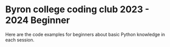 # Byron college coding club 2023 - 2024 Beginner
Here are the code examples for beginners about basic Python knowledge in each session.
